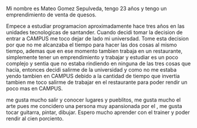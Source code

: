 Mi nombre es Mateo Gomez Sepulveda, tengo 23 años y tengo un emprendimiento de venta de quesos.

Empece a estudiar programacion aproximadamente hace tres años en las unidades tecnologicas de santander. Cuando decidi tomar la decision de entrar a CAMPUS me toco dejar de lado mi universdad. Tome esta decision por que no me alcanzaba el tiempo para hacer las dos cosas al mismo tiempo, ademas que en ese momento tambien trabaja en un restaurante, simplemente tener un emprendimiento y trabajar y estudiar es un poco complejo y sentia que no estaba rindiendo en ninguna de las tres cosas que hacia, entonces decidi salirme de la universidad y como no me estaba yendo tambien en CAMPUS debido a la cantidad de tiempo que invertia tambien me toco salirme de trabajar en el restaurante para poder rendir un poco mas en CAMPUS.

me gusta mucho salir y conocer lugares y pueblitos, me gusta mucho el arte pues me concidero una persona muy apansionada por el , me gusta tocar guitarra, pintar, dibujar. Espero mucho aprender con el trainer y poder rendir al cien porciento.